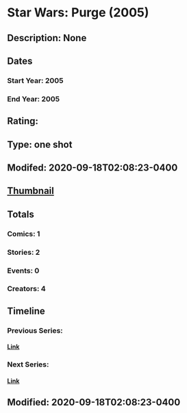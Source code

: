 # Star Wars: Purge (2005)
## Description: None
## Dates
### Start Year: 2005
### End Year: 2005
## Rating: 
## Type: one shot
## Modifed: 2020-09-18T02:08:23-0400
## [Thumbnail](http://i.annihil.us/u/prod/marvel/i/mg/b/40/image_not_available.jpg)
## Totals
### Comics: 1
### Stories: 2
### Events: 0
### Creators: 4
## Timeline
### Previous Series: 
#### [Link]()
### Next Series: 
#### [Link]()
## Modified: 2020-09-18T02:08:23-0400